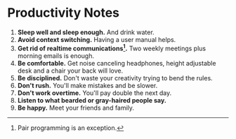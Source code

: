 # Productivity Notes

1. **Sleep well and sleep enough.** And drink water.
2. **Avoid context switching.** Having a user manual helps.
3. **Get rid of realtime communications[^1].** Two weekly meetings plus morning emails is enough.
4. **Be comfortable.** Get noise canceling headphones, height adjustable desk and a chair your back
   will love.
5. **Be disciplined.** Don't waste your creativity trying to bend the rules.
6. **Don't rush.** You'll make mistakes and be slower.
7. **Don't work overtime.** You'll pay double the next day.
8. **Listen to what bearded or gray-haired people say.**
9. **Be happy.** Meet your friends and family.

[^1]: Pair programming is an exception.
